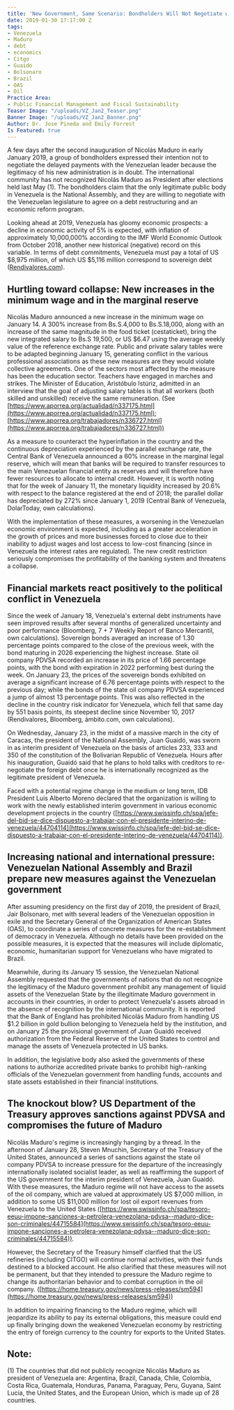 ```yaml
---
title: 'New Government, Same Scenario: Bondholders Will Not Negotiate with Maduro'
date: 2019-01-30 17:17:00 Z
tags:
- Venezuela
- Maduro
- debt
- economics
- Citgo
- Guaido
- Bolsonaro
- Brazil
- OAS
- Oil
Practice Area:
- Public Financial Management and Fiscal Sustainability
Teaser Image: "/uploads/VZ_Jan2_Teaser.png"
Banner Image: "/uploads/VZ_Jan2_Banner.png"
Author: Dr. Jose Pineda and Emily Forrest
Is Featured: true
---
```


A few days after the second inauguration of Nicolás Maduro in early January 2019, a group of bondholders expressed their intention not to negotiate the delayed payments with the Venezuelan leader because the legitimacy of his new administration is in doubt. The international community has not recognized Nicolás Maduro as President after elections held last May (1). The bondholders claim that the only legitimate public body in Venezuela is the National Assembly, and they are willing to negotiate with the Venezuelan legislature to agree on a debt restructuring and an economic reform program.

Looking ahead at 2019, Venezuela has gloomy economic prospects: a decline in economic activity of 5% is expected, with inflation of approximately 10,000,000% according to the IMF World Economic Outlook from October 2018, another new historical (negative) record on this variable. In terms of debt commitments, Venezuela must pay a total of US $8,975 million, of which US $5,116 million correspond to sovereign debt ([Rendivalores.com](http://rendivalores.com/)).

## Hurtling toward collapse: New increases in the minimum wage and in the marginal reserve
Nicolás Maduro announced a new increase in the minimum wage on January 14. A 300% increase from Bs.S.4,000 to Bs.S.18,000, along with an increase of the same magnitude in the food ticket (cestaticket), bring the new integrated salary to Bs.S 19,500, or US $6.47 using the average weekly value of the reference exchange rate. Public and private salary tables were to be adapted beginning January 15, generating conflict in the various professional associations as these new measures are they would violate collective agreements. One of the sectors most affected by the measure has been the education sector. Teachers have engaged in marches and strikes. The Minister of Education, Aristóbulo Istúriz, admitted in an interview that the goal of adjusting salary tables is that all workers (both skilled and unskilled) receive the same remuneration. (See [https://www.aporrea.org/actualidad/n337175.html](https://www.aporrea.org/actualidad/n337175.html); [https://www.aporrea.org/trabajadores/n336727.html](https://www.aporrea.org/trabajadores/n336727.html)) 

As a measure to counteract the hyperinflation in the country and the continuous depreciation experienced by the parallel exchange rate, the Central Bank of Venezuela announced a 60% increase in the marginal legal reserve, which will mean that banks will be required to transfer resources to the main Venezuelan financial entity as reserves and will therefore have fewer resources to allocate to internal credit. However, it is worth noting that for the week of January 11, the monetary liquidity increased by 20.6% with respect to the balance registered at the end of 2018; the parallel dollar has depreciated by 272% since January 1, 2019 (Central Bank of Venezuela, DolarToday, own calculations).

With the implementation of these measures, a worsening in the Venezuelan economic environment is expected, including as a greater acceleration in the growth of prices and more businesses forced to close due to their inability to adjust wages and lost access to low-cost financing (since in Venezuela the interest rates are regulated). The new credit restriction seriously compromises the profitability of the banking system and threatens a collapse.

## Financial markets react positively to the political conflict in Venezuela
Since the week of January 18, Venezuela's external debt instruments have seen improved results after several months of generalized uncertainty and poor performance (Bloomberg, 7 + 7 Weekly Report of Banco Mercantil, own calculations). Sovereign bonds averaged an increase of 1.30 percentage points compared to the close of the previous week, with the bond maturing in 2026 experiencing the highest increase. State oil company PDVSA recorded an increase in its price of 1.66 percentage points, with the bond with expiration in 2022 performing best during the week.  On January 23, the prices of the sovereign bonds exhibited on average a significant increase of 6.76 percentage points with respect to the previous day; while the bonds of the state oil company PDVSA experienced a jump of almost 13 percentage points. This was also reflected in the decline in the country risk indicator for Venezuela, which fell that same day by 551 basis points, its steepest decline since November 10, 2017 (Rendivalores, Bloomberg, ámbito.com, own calculations).

On Wednesday, January 23, in the midst of a massive march in the city of Caracas, the president of the National Assembly, Juan Guaidó, was sworn in as interim president of Venezuela on the basis of articles 233, 333 and 350 of the constitution of the Bolivarian Republic of Venezuela. Hours after his inauguration, Guaidó said that he plans to hold talks with creditors to re-negotiate the foreign debt once he is internationally recognized as the legitimate president of Venezuela.

Faced with a potential regime change in the medium or long term, IDB President Luis Alberto Moreno declared that the organization is willing to work with the newly established interim government in various economic development projects in the country ([https://www.swissinfo.ch/spa/jefe-del-bid-se-dice-dispuesto-a-trabajar-con-el-presidente-interino-de-venezuela/44704114](https://www.swissinfo.ch/spa/jefe-del-bid-se-dice-dispuesto-a-trabajar-con-el-presidente-interino-de-venezuela/44704114)).

## Increasing national and international pressure: Venezuelan National Assembly and Brazil prepare new measures against the Venezuelan government
After assuming presidency on the first day of 2019, the president of Brazil, Jair Bolsonaro, met with several leaders of the Venezuelan opposition in exile and the Secretary General of the Organization of American States (OAS), to coordinate a series of concrete measures for the re-establishment of democracy in Venezuela. Although no details have been provided on the possible measures, it is expected that the measures will include diplomatic, economic, humanitarian support for Venezuelans who have migrated to Brazil.

Meanwhile, during its January 15 session, the Venezuelan National Assembly requested that the governments of nations that do not recognize the legitimacy of the Maduro government prohibit any management of liquid assets of the Venezuelan State by the illegitimate Maduro government in accounts in their countries, in order to protect Venezuela's assets abroad in the absence of recognition by the international community. It is reported that the Bank of England has prohibited Nicolás Maduro from handling US $1.2 billion in gold bullion belonging to Venezuela held by the institution, and on January 25 the provisional government of Juan Guaidó received authorization from the Federal Reserve of the United States to control and manage the assets of Venezuela protected in US banks.

In addition, the legislative body also asked the governments of these nations to authorize accredited private banks to prohibit high-ranking officials of the Venezuelan government from handling funds, accounts and state assets established in their financial institutions.

## The knockout blow? US Department of the Treasury approves sanctions against PDVSA and compromises the future of Maduro
Nicolás Maduro's regime is increasingly hanging by a thread. In the afternoon of January 28, Steven Mnuchin, Secretary of the Treasury of the United States, announced a series of sanctions against the state oil company PDVSA to increase pressure for the departure of the increasingly internationally isolated socialist leader, as well as reaffirming the support of the US government for the interim president of Venezuela, Juan Guaidó. With these measures, the Maduro regime will not have access to the assets of the oil company, which are valued at approximately US $7,000 million, in addition to some US $11,000 million for lost oil export revenues from Venezuela to the United States ([https://www.swissinfo.ch/spa/tesoro-eeuu-impone-sanciones-a-petrolera-venezolana-pdvsa--maduro-dice-son-criminales/44715584](https://www.swissinfo.ch/spa/tesoro-eeuu-impone-sanciones-a-petrolera-venezolana-pdvsa--maduro-dice-son-criminales/44715584)).

However, the Secretary of the Treasury himself clarified that the US refineries (including CITGO) will continue normal activities, with their funds destined to a blocked account. He also clarified that these measures will not be permanent, but that they intended to pressure the Maduro regime to change its authoritarian behavior and to combat corruption in the oil company. ([https://home.treasury.gov/news/press-releases/sm594](https://home.treasury.gov/news/press-releases/sm594)) 

In addition to impairing financing to the Maduro regime, which will jeopardize its ability to pay its external obligations, this measure could end up finally bringing down the weakened Venezuelan economy by restricting the entry of foreign currency to the country for exports to the United States.

## Note:
(1)	 The countries that did not publicly recognize Nicolás Maduro as president of Venezuela are: Argentina, Brazil, Canada, Chile, Colombia, Costa Rica, Guatemala, Honduras, Panama, Paraguay, Peru, Guyana, Saint Lucia, the United States, and the European Union, which is made up of 28 countries.
